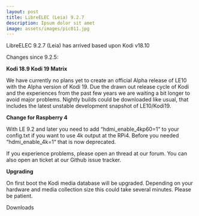 ```yaml
---
layout: post
title: LibreELEC (Leia) 9.2.7
description: Ipsum dolor sit amet
image: assets/images/pic011.jpg
---
```


LibreELEC 9.2.7 (Leia) has arrived based upon Kodi v18.10

Changes since 9.2.5:

**Kodi 18.9 Kodi 19 Matrix**

We have currently no plans yet to create an official Alpha release of LE10 with the Alpha version of Kodi 19. Due the drawn out release cycle of Kodi and the experiences from the past few years we are waiting a bit longer to avoid major problems. Nightly builds could be downloaded like usual, that includes the latest unstable development snapshot of LE10/Kodi19.

**Change for Raspberry 4**

With LE 9.2 and later you need to add “hdmi_enable_4kp60=1“ to your config.txt if you want to use 4k output at the RPi4. Before you needed “hdmi_enable_4k=1“ that is now deprecated.

If you experience problems, please open an thread at our forum. You can also open an ticket at our Github issue tracker.

**Upgrading**

On first boot the Kodi media database will be upgraded. Depending on your hardware and media collection size this could take several minutes. Please be patient.

Downloads
